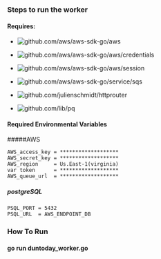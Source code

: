 ### Steps to run the worker

#### Requires:

* ![github.com/aws/aws-sdk-go/aws](https://github.com/aws/aws-sdk-go/aws)

* ![github.com/aws/aws-sdk-go/aws/credentials](https://github.com/aws/aws-sdk-go/aws/credentials)

* ![github.com/aws/aws-sdk-go/aws/session](https://github.com/aws/aws-sdk-go/aws/sessions)

* ![github.com/aws/aws-sdk-go/service/sqs](github.com/aws/aws-sdk-go/service/sqs)

* ![github.com/julienschmidt/httprouter](https://github.com/julienschmidt/httprouter)

* ![github.com/lib/pq](https://"github.com/lib/pq)


#### Required Environmental Variables

#####AWS
```AWS
AWS_access_key = *******************
AWS_secret_key = *******************
AWS_region     = Us.East-1(virginia)
var token      = *******************
AWS_queue_url  = *******************

```
##### postgreSQL

```postgreSQL
PSQL_PORT = 5432
PSQL_URL  = AWS_ENDPOINT_DB
```
### How To Run
#### go run duntoday_worker.go
